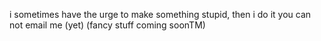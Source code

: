 i sometimes have the urge to make something stupid, then i do it
you can not email me (yet)
(fancy stuff coming soonTM)
